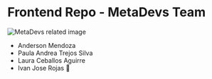 # Frontend Repo - MetaDevs Team

![MetaDevs related image]( https://cdn.iconscout.com/icon/premium/png-128-thumb/backend-developer-477872.png "MetaDevs")
* Anderson Mendoza 
* Paula Andrea Trejos Silva 
* Laura Ceballos Aguirre 
* Ivan Jose Rojas :iphone:
